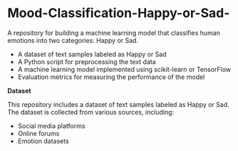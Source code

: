 # Mood-Classification-Happy-or-Sad-
A repository for building a machine learning model that classifies human emotions into two categories: Happy or Sad. 

- A dataset of text samples labeled as Happy or Sad
- A Python script for preprocessing the text data
- A machine learning model implemented using scikit-learn or TensorFlow
- Evaluation metrics for measuring the performance of the model

**Dataset**

This repository includes a dataset of text samples labeled as Happy or Sad. The dataset is collected from various sources, including:
- Social media platforms
- Online forums
- Emotion datasets

